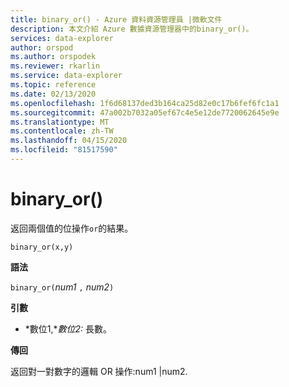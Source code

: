 ```yaml
---
title: binary_or() - Azure 資料資源管理員 |微軟文件
description: 本文介紹 Azure 數據資源管理器中的binary_or()。
services: data-explorer
author: orspod
ms.author: orspodek
ms.reviewer: rkarlin
ms.service: data-explorer
ms.topic: reference
ms.date: 02/13/2020
ms.openlocfilehash: 1f6d68137ded3b164ca25d82e0c17b6fef6fc1a1
ms.sourcegitcommit: 47a002b7032a05ef67c4e5e12de7720062645e9e
ms.translationtype: MT
ms.contentlocale: zh-TW
ms.lasthandoff: 04/15/2020
ms.locfileid: "81517590"
---
```

# <a name="binary_or"></a>binary_or()

返回兩個值的位操作`or`的結果。 

```kusto
binary_or(x,y)
```

**語法**

`binary_or(`*num1* `,` *num2*`)`

**引數**

* *數位1,**數位2:* 長數。

**傳回**

返回對一對數字的邏輯 OR 操作:num1 |num2.